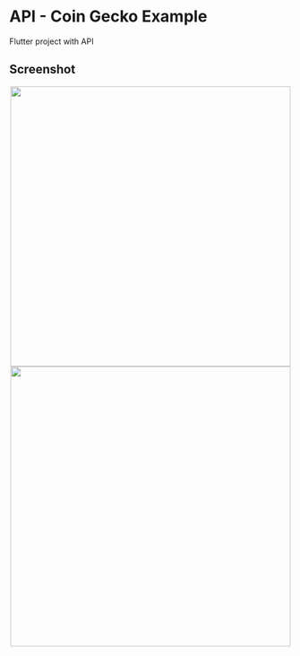 # API - Coin Gecko Example

Flutter project with API

## Screenshot

<p align="center">
    <img src="https://lh6.googleusercontent.com/d/1nStzeUzxfukr8lzt1hkY40QIGEKL67Zj" height=500/>
    <img src="https://lh6.googleusercontent.com/d/1jMBhkpBI-OvmYXFSlzqd6r_l0fUR-v0Y" height=500/>
</p>
